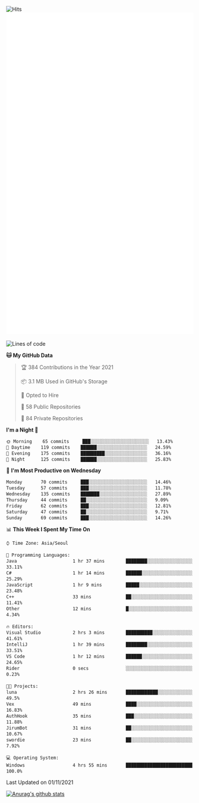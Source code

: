 ![Hits](https://hits.seeyoufarm.com/api/count/incr/badge.svg?url=https%3A%2F%2Fgithub.com%2Fkokose1234&count_bg=%2379C83D&title_bg=%23555555&icon=apple.svg&icon_color=%23E7E7E7&title=hits&edge_flat=false)
<br/>
![Metrics](https://github.com/kokose1234/kokose1234/blob/main/github-metrics.svg)

<!--START_SECTION:waka-->
![Lines of code](https://img.shields.io/badge/From%20Hello%20World%20I%27ve%20Written-11.7%20million%20lines%20of%20code-blue)

**🐱 My GitHub Data** 

> 🏆 384 Contributions in the Year 2021
 > 
> 📦 3.1 MB Used in GitHub's Storage 
 > 
> 💼 Opted to Hire
 > 
> 📜 58 Public Repositories 
 > 
> 🔑 84 Private Repositories  
 > 
**I'm a Night 🦉** 

```text
🌞 Morning    65 commits     ███░░░░░░░░░░░░░░░░░░░░░░   13.43% 
🌆 Daytime    119 commits    ██████░░░░░░░░░░░░░░░░░░░   24.59% 
🌃 Evening    175 commits    █████████░░░░░░░░░░░░░░░░   36.16% 
🌙 Night      125 commits    ██████░░░░░░░░░░░░░░░░░░░   25.83%

```
📅 **I'm Most Productive on Wednesday** 

```text
Monday       70 commits     ███░░░░░░░░░░░░░░░░░░░░░░   14.46% 
Tuesday      57 commits     ███░░░░░░░░░░░░░░░░░░░░░░   11.78% 
Wednesday    135 commits    ███████░░░░░░░░░░░░░░░░░░   27.89% 
Thursday     44 commits     ██░░░░░░░░░░░░░░░░░░░░░░░   9.09% 
Friday       62 commits     ███░░░░░░░░░░░░░░░░░░░░░░   12.81% 
Saturday     47 commits     ██░░░░░░░░░░░░░░░░░░░░░░░   9.71% 
Sunday       69 commits     ███░░░░░░░░░░░░░░░░░░░░░░   14.26%

```


📊 **This Week I Spent My Time On** 

```text
⌚︎ Time Zone: Asia/Seoul

💬 Programming Languages: 
Java                     1 hr 37 mins        ████████░░░░░░░░░░░░░░░░░   33.11% 
C#                       1 hr 14 mins        ██████░░░░░░░░░░░░░░░░░░░   25.29% 
JavaScript               1 hr 9 mins         █████░░░░░░░░░░░░░░░░░░░░   23.48% 
C++                      33 mins             ██░░░░░░░░░░░░░░░░░░░░░░░   11.41% 
Other                    12 mins             █░░░░░░░░░░░░░░░░░░░░░░░░   4.34%

🔥 Editors: 
Visual Studio            2 hrs 3 mins        ██████████░░░░░░░░░░░░░░░   41.61% 
IntelliJ                 1 hr 39 mins        ████████░░░░░░░░░░░░░░░░░   33.51% 
VS Code                  1 hr 12 mins        ██████░░░░░░░░░░░░░░░░░░░   24.65% 
Rider                    0 secs              ░░░░░░░░░░░░░░░░░░░░░░░░░   0.23%

🐱‍💻 Projects: 
luna                     2 hrs 26 mins       ████████████░░░░░░░░░░░░░   49.5% 
Vex                      49 mins             ████░░░░░░░░░░░░░░░░░░░░░   16.83% 
AuthHook                 35 mins             ███░░░░░░░░░░░░░░░░░░░░░░   11.88% 
JirumBot                 31 mins             ██░░░░░░░░░░░░░░░░░░░░░░░   10.67% 
swordie                  23 mins             ██░░░░░░░░░░░░░░░░░░░░░░░   7.92%

💻 Operating System: 
Windows                  4 hrs 55 mins       █████████████████████████   100.0%

```


 Last Updated on 01/11/2021
<!--END_SECTION:waka-->

[![Anurag's github stats](https://github-readme-stats.vercel.app/api?username=kokose1234&theme=dracula)](https://github.com/anuraghazra/github-readme-stats)



	
